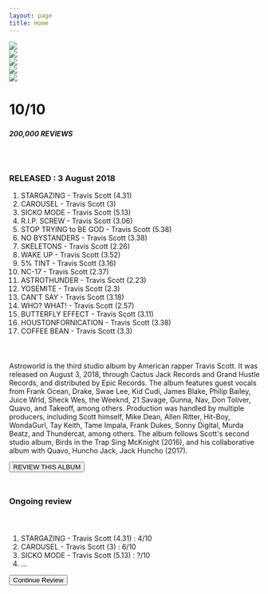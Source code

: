 ```yaml
---
layout: page
title: Home
---
```


<div class="homepage">
    <div class="page-width">
        <div class="carousel">
            <div class="carousel-prev carousel-button" onclick="carousel('prev')"><i class="fa-solid fa-caret-left"></i></div>
            <div class="carousel-slide"><img src="/soundsphere/images/carousel1.png"></div>
            <div class="carousel-slide"><img src="/soundsphere/images/carousel2.png"></div>
            <div class="carousel-slide"><img src="/soundsphere/images/carousel3.png"></div>
            <div class="carousel-slide"><img src="/soundsphere/images/carousel4.png"></div>
            <div class="carousel-next carousel-button" onclick="carousel('next')"><i class="fa-solid fa-caret-right"></i></div>
        </div>
        <div class="row col-on-small">
            <div class="width-50">
                <div class="row">
                    <div class="album-image album-image-sm width-50">
                        <img src="/soundsphere/images/astroworld.png">
                    </div>
                    <div class="width-50">
                        <h1>10/10</h1>
                        <h3>
                            <i class="fa-solid fa-star"></i>
                            <i class="fa-solid fa-star"></i>
                            <i class="fa-solid fa-star"></i>
                            <i class="fa-solid fa-star"></i>
                            <i class="fa-solid fa-star"></i>
                        </h3>
                        <h5>
                            200,000 REVIEWS
                        </h5>
                    </div>
                </div>
                <div style="min-height: 25px;"></div>
                <div class="width-100 page-section">
                    <h3>RELEASED : 3 August 2018</h3>
                    <div class="tracklist page-section-darker">
                        <ol>
                            <li>STARGAZING - Travis Scott (4.31)</li>
                            <li>CAROUSEL - Travis Scott (3)</li>
                            <li>SICKO MODE - Travis Scott (5.13)</li>
                            <li>R.I.P. SCREW - Travis Scott (3.06)</li>
                            <li>STOP TRYING to BE GOD - Travis Scott (5.38)</li>
                            <li>NO BYSTANDERS - Travis Scott (3.38)</li>
                            <li>SKELETONS - Travis Scott (2.26)</li>
                            <li>WAKE UP - Travis Scott (3.52)</li>
                            <li>5% TINT - Travis Scott (3.16)</li>
                            <li>NC-17 - Travis Scott (2.37)</li>
                            <li>ASTROTHUNDER - Travis Scott (2.23)</li>
                            <li>YOSEMITE - Travis Scott (2.3)</li>
                            <li>CAN'T SAY - Travis Scott (3.18)</li>
                            <li>WHO? WHAT! - Travis Scott (2.57)</li>
                            <li>BUTTERFLY EFFECT - Travis Scott (3.11)</li>
                            <li>HOUSTONFORNICATION - Travis Scott (3.38)</li>
                            <li>COFFEE BEAN - Travis Scott (3.3)</li>
                        </ol>
                    </div>
                </div>
                <div style="min-height: 25px;"></div>
                <p>
                    Astroworld is the third studio album by American rapper Travis Scott. It was released on August 3, 2018, through Cactus Jack Records and Grand Hustle Records, and distributed by Epic Records. The album features guest vocals from Frank Ocean, Drake, Swae Lee, Kid Cudi, James Blake, Philip Bailey, Juice Wrld, Sheck Wes, the Weeknd, 21 Savage, Gunna, Nav, Don Toliver, Quavo, and Takeoff, among others. Production was handled by multiple producers, including Scott himself, Mike Dean, Allen Ritter, Hit-Boy, WondaGurl, Tay Keith, Tame Impala, Frank Dukes, Sonny Digital, Murda Beatz, and Thundercat, among others. The album follows Scott's second studio album, Birds in the Trap Sing McKnight (2016), and his collaborative album with Quavo, Huncho Jack, Jack Huncho (2017).
                </p>
            </div>
            <div class="width-50">
                <div class="page-section">
                    <button class="button width-100 review-button">REVIEW THIS ALBUM</button>
                    <div style="min-height: 25px;"></div>
                    <div class="page-section-darker">
                        <h3>Ongoing review</h3>
                        <div style="min-height: 25px;"></div>
                        <div class="tracklist">
                            <ol>
                                <li>STARGAZING - Travis Scott (4.31) : 4/10</li>
                                <li>CAROUSEL - Travis Scott (3) : 6/10</li>
                                <li>SICKO MODE - Travis Scott (5.13) : ?/10</li>
                                <li>...</li>
                            </ol>
                            <button class="button review-button">Continue Review</button>
                        </div>
                    </div>
                </div>
            </div>
        </div>
    </div>
</div>
